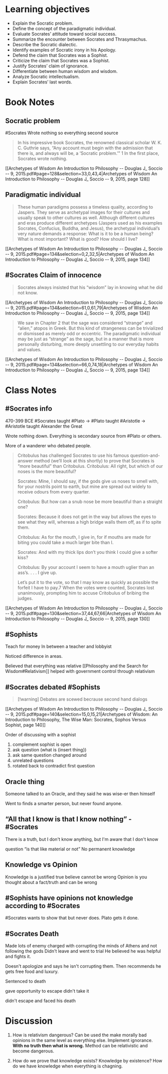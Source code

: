 # Learning objectives
- Explain the Socratic problem. 
- Define the concept of the paradigmatic individual.
- Evaluate Socrates’ attitude toward social success. 
- Summarize the encounter between Socrates and Thrasymachus. 
- Describe the Socratic dialectic. 
- Identify examples of Socratic irony in his Apology. 
- Defend the claim that Socrates was a Sophist. 
- Criticize the claim that Socrates was a Sophist. 
- Justify Socrates’ claim of ignorance. 
- Differentiate between human wisdom and wisdom. 
- Analyze Socratic intellectualism. 
- Explain Socrates’ last words.

# Book Notes

## Socratic problem

#Socrates Wrote nothing so everything second source 

> In his impressive book Socrates, the renowned classical scholar W. K. C. Guthrie says, “Any account must begin with the admission that there is, and always will be, a ‘Socratic problem.’” 1 In the first place, Socrates wrote nothing.

[[Archetypes of Wisdom An Introduction to Philosophy -- Douglas J_ Soccio -- 9, 2015.pdf#page=128&selection=33,0,43,4|Archetypes of Wisdom An Introduction to Philosophy -- Douglas J_ Soccio -- 9, 2015, page 128]]

## Paradigmatic individual

> These human paradigms possess a timeless quality, according to Jaspers. They serve as archetypal images for their cultures and usually speak to other cultures as well. Although different cultures and eras produce different archetypes (Jaspers used as his examples Socrates, Confucius, Buddha, and Jesus), the archetypal individual’s very nature demands a response: What is it to be a human being? What is most important? What is good? How should I live?

[[Archetypes of Wisdom An Introduction to Philosophy -- Douglas J_ Soccio -- 9, 2015.pdf#page=134&selection=0,2,32,5|Archetypes of Wisdom An Introduction to Philosophy -- Douglas J_ Soccio -- 9, 2015, page 134]]

## #Socrates Claim of innocence

> Socrates always insisted that his “wisdom” lay in knowing what he did not know.

[[Archetypes of Wisdom An Introduction to Philosophy -- Douglas J_ Soccio -- 9, 2015.pdf#page=134&selection=61,0,61,79|Archetypes of Wisdom An Introduction to Philosophy -- Douglas J_ Soccio -- 9, 2015, page 134]]

> We saw in Chapter 2 that the sage was considered “strange” and “alien,” atopos in Greek. But this kind of strangeness can be trivialized or dismissed as merely odd or eccentric. The paradigmatic individual may be just as “strange” as the sage, but in a manner that is more personally disturbing, more deeply unsettling to our everyday habits and values.

[[Archetypes of Wisdom An Introduction to Philosophy -- Douglas J_ Soccio -- 9, 2015.pdf#page=134&selection=66,0,74,18|Archetypes of Wisdom An Introduction to Philosophy -- Douglas J_ Soccio -- 9, 2015, page 134]]

# Class Notes

## #Socrates info
470-399 BCE
#Socrates taught #Plato → #Plato taught #Aristotle → #Aristotle taught Alexander the Great

Wrote nothing down. Everything is secondary source from #Plato or others.

More of a wanderer who debated people.

> Critobulus has challenged Socrates to use his famous question-and-answer method (we’ll look at this shortly) to prove that Socrates is “more beautiful” than Critobulus. 
> 	Critobulus: All right, but which of our noses is the more beautiful? 
> 	
> 	Socrates: Mine, I should say, if the gods give us noses to smell with, for your nostrils point to earth, but mine are spread out widely to receive odours from every quarter. 
> 	
> 	Critobulus: But how can a snub nose be more beautiful than a straight one? 
> 	
> 	Socrates: Because it does not get in the way but allows the eyes to see what they will, whereas a high bridge walls them off, as if to spite them. 
> 	
> 	Critobulus: As for the mouth, I give in, for if mouths are made for biting you could take a much larger bite than I. 
> 	
> 	Socrates: And with my thick lips don’t you think I could give a softer kiss? 
> 	
> 	Critobulus: By your account I seem to have a mouth uglier than an ass’s. . . . I give up. 
> 	
> 	Let’s put it to the vote, so that I may know as quickly as possible the forfeit I have to pay.7 When the votes were counted, Socrates lost unanimously, prompting him to accuse Critobulus of bribing the judges.

[[Archetypes of Wisdom An Introduction to Philosophy -- Douglas J_ Soccio -- 9, 2015.pdf#page=130&selection=37,44,67,66|Archetypes of Wisdom An Introduction to Philosophy -- Douglas J_ Soccio -- 9, 2015, page 130]]

## #Sophists 
Teach for money
In between a teacher and lobbyist

Noticed difference in areas.

Believed that everything was relative [[Philosophy and the Search for Wisdom#Relativism]]
helped with government control through relativism

## #Socrates debated #Sophists

> [!warning] Debates are scewed becrause second hand dialogs

[[Archetypes of Wisdom An Introduction to Philosophy -- Douglas J_ Soccio -- 9, 2015.pdf#page=140&selection=15,0,15,21|Archetypes of Wisdom: An Introduction to Philosophy, The Wise Man: Socrates, Sophos Versus Sophist, page 140]]

Order of discussing with a sophist
1. complement sophist is open
2. ask question (what is {insert thing})
3. ask same question changed around
4. unrelated questions
5. rotated back to contradict first question

## Oracle thing
Someone talked to an Oracle, and they said he was wise-er then himself

Went to finds a smarter person, but never found anyone.

## “All that I know is that I know nothing” - #Socrates 
There is a truth, but I don't know anything, but I'm aware that I don't know

question “is that like material or not” No permanent knowledge

## Knowledge vs Opinion
Knowledge is a justified true believe cannot be wrong
Opinion is you thought about a fact/truth and can be wrong

## #Sophists have opinions not knowledge according to #Socrates 
#Socrates wants to show that but never does. Plato gets it done. 

## #Socrates Death

Made lots of enemy
charged with corrupting the minds of Athens and not following the gods
Didn't leave and went to trial
He believed he was helpful and fights it.

Doesn't apologize and says he isn't corrupting them. Then recommends he gets free food and luxury.

Sentenced to death

gave opportunity to escape didn't take it

didn't escape and faced his death
# Discussion 

1. How is relativism dangerous?
Can be used the make morally bad opinions in the same level as everything else. Implement ignorance. **With no truth then what is wrong.** Method can be relativistic and become dangerous. 

2. How do we prove that knowledge exists?
Knowledge by existence? How do we have knowledge when everything is chagning. 